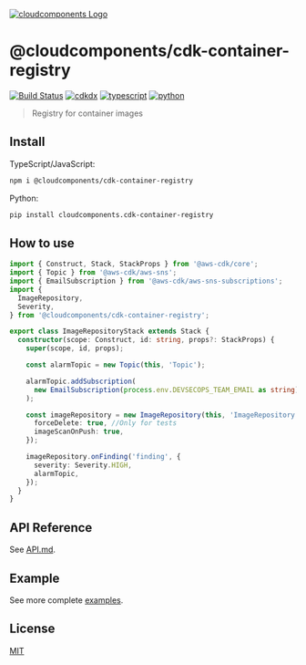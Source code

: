 [![cloudcomponents Logo](https://raw.githubusercontent.com/cloudcomponents/cdk-constructs/master/logo.png)](https://github.com/cloudcomponents/cdk-constructs)

# @cloudcomponents/cdk-container-registry

[![Build Status](https://travis-ci.org/cloudcomponents/cdk-constructs.svg?branch=master)](https://travis-ci.org/cloudcomponents/cdk-constructs)
[![cdkdx](https://img.shields.io/badge/buildtool-cdkdx-blue.svg)](https://github.com/hupe1980/cdkdx)
[![typescript](https://img.shields.io/badge/jsii-typescript-blueviolet.svg)](https://www.npmjs.com/package/@cloudcomponents/cdk-container-registry)
[![python](https://img.shields.io/badge/jsii-python-blueviolet.svg)](https://pypi.org/project/cloudcomponents.cdk-container-registry/)

> Registry for container images

## Install
TypeScript/JavaScript:

```bash
npm i @cloudcomponents/cdk-container-registry
```

Python:

```bash
pip install cloudcomponents.cdk-container-registry
```

## How to use

```typescript
import { Construct, Stack, StackProps } from '@aws-cdk/core';
import { Topic } from '@aws-cdk/aws-sns';
import { EmailSubscription } from '@aws-cdk/aws-sns-subscriptions';
import {
  ImageRepository,
  Severity,
} from '@cloudcomponents/cdk-container-registry';

export class ImageRepositoryStack extends Stack {
  constructor(scope: Construct, id: string, props?: StackProps) {
    super(scope, id, props);

    const alarmTopic = new Topic(this, 'Topic');

    alarmTopic.addSubscription(
      new EmailSubscription(process.env.DEVSECOPS_TEAM_EMAIL as string),
    );

    const imageRepository = new ImageRepository(this, 'ImageRepository', {
      forceDelete: true, //Only for tests
      imageScanOnPush: true,
    });

    imageRepository.onFinding('finding', {
      severity: Severity.HIGH,
      alarmTopic,
    });
  }
}
```

## API Reference

See [API.md](https://github.com/cloudcomponents/cdk-constructs/tree/master/packages/cdk-container-registry/API.md).

## Example

See more complete [examples](https://github.com/cloudcomponents/cdk-constructs/tree/master/examples).

## License

[MIT](https://github.com/cloudcomponents/cdk-constructs/tree/master/packages/cdk-container-registry/LICENSE)
